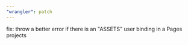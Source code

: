 ```yaml
---
"wrangler": patch
---
```


fix: throw a better error if there is an "ASSETS" user binding in a Pages projects
